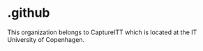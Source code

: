 # .github

This organization belongs to CaptureITT which is located at the IT University of Copenhagen.
